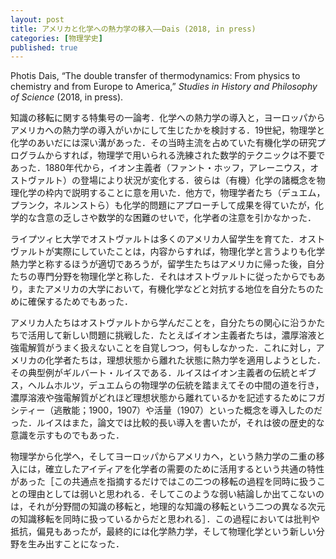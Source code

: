 ```yaml
---
layout: post
title: アメリカと化学への熱力学の移入——Dais (2018, in press)
categories: [物理学史]
published: true
---
```


Photis Dais, “The double transfer of thermodynamics: From physics to chemistry and from Europe to America,” _Studies in History and Philosophy of Science_ (2018, in press).

知識の移転に関する特集号の一論考．化学への熱力学の導入と，ヨーロッパからアメリカへの熱力学の導入がいかにして生じたかを検討する．19世紀，物理学と化学のあいだには深い溝があった．その当時主流を占めていた有機化学の研究プログラムからすれば，物理学で用いられる洗練された数学的テクニックは不要であった．1880年代から，イオン主義者（ファント・ホッフ，アレーニウス，オストヴァルト）の登場により状況が変化する．彼らは（有機）化学の諸概念を物理化学の枠内で説明することに意を用いた．他方で，物理学者たち（デュエム，プランク，ネルンストら）も化学的問題にアプローチして成果を得ていたが，化学的な含意の乏しさや数学的な困難のせいで，化学者の注意を引かなかった．

ライプツィヒ大学でオストヴァルトは多くのアメリカ人留学生を育てた．オストヴァルトが実際にしていたことは，内容からすれば，物理化学と言うよりも化学熱力学と称するほうが適切であろうが，留学生たちはアメリカに帰った後，自分たちの専門分野を物理化学と称した．それはオストヴァルトに従ったからでもあり，またアメリカの大学において，有機化学などと対抗する地位を自分たちのために確保するためでもあった．

アメリカ人たちはオストヴァルトから学んだことを，自分たちの関心に沿うかたちで活用して新しい問題に挑戦した．たとえばイオン主義者たちは，濃厚溶液と強電解質がうまく扱えないことを自覚しつつ，何もしなかった．これに対し，アメリカの化学者たちは，理想状態から離れた状態に熱力学を適用しようとした．その典型例がギルバート・ルイスである．ルイスはイオン主義者の伝統とギブス，ヘルムホルツ，デュエムらの物理学の伝統を踏まえてその中間の道を行き，濃厚溶液や強電解質がどれほど理想状態から離れているかを記述するためにフガシティー（逃散能；1900，1907）や活量（1907）といった概念を導入したのだった．ルイスはまた，論文では比較的長い導入を書いたが，それは彼の歴史的な意識を示すものでもあった．

物理学から化学へ，そしてヨーロッパからアメリカヘ，という熱力学の二重の移入には，確立したアイディアを化学者の需要のために活用するという共通の特性があった［この共通点を指摘するだけではこの二つの移転の過程を同時に扱うことの理由としては弱いと思われる．そしてこのような弱い結論しか出てこないのは，それが分野間の知識の移転と，地理的な知識の移転という二つの異なる次元の知識移転を同時に扱っているからだと思われる］．この過程においては批判や抵抗，偏見もあったが，最終的には化学熱力学，そして物理化学という新しい分野を生み出すことになった．

